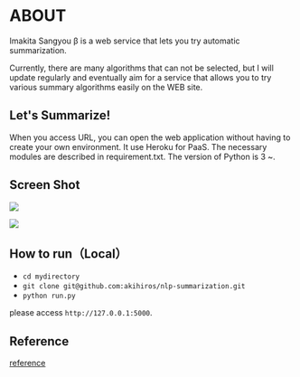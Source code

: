 # ABOUT

Imakita Sangyou β is a web service that lets you try automatic summarization.

Currently, there are many algorithms that can not be selected, but I will update regularly and eventually aim for a service that allows you to try various summary algorithms easily on the WEB site.

## Let's Summarize!

When you access URL, you can open the web application without having to create your own environment. It use Heroku for PaaS. The necessary modules are described in requirement.txt. The version of Python is 3 ~.

## Screen Shot

![](C:\Users\hunkn\OneDrive\Documents\GitHub\summarization-web-app\static\images\screenshot1.jpg)

![](C:\Users\hunkn\OneDrive\Documents\GitHub\summarization-web-app\static\images\screenshot2.jpg)



## How to run（Local）

- `cd mydirectory`
- `git clone git@github.com:akihiros/nlp-summarization.git`
- `python run.py`

please access `http://127.0.0.1:5000`.

## Reference

[reference](reference.md)